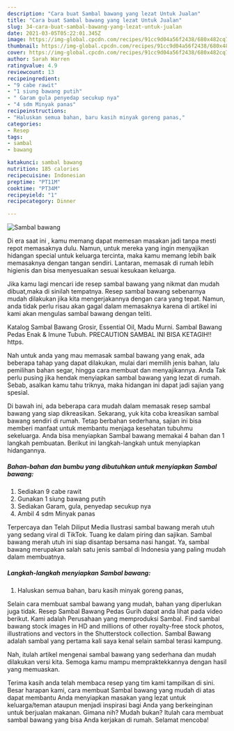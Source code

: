 ```yaml
---
description: "Cara buat Sambal bawang yang lezat Untuk Jualan"
title: "Cara buat Sambal bawang yang lezat Untuk Jualan"
slug: 34-cara-buat-sambal-bawang-yang-lezat-untuk-jualan
date: 2021-03-05T05:22:01.345Z
image: https://img-global.cpcdn.com/recipes/91cc9d04a56f2438/680x482cq70/sambal-bawang-foto-resep-utama.jpg
thumbnail: https://img-global.cpcdn.com/recipes/91cc9d04a56f2438/680x482cq70/sambal-bawang-foto-resep-utama.jpg
cover: https://img-global.cpcdn.com/recipes/91cc9d04a56f2438/680x482cq70/sambal-bawang-foto-resep-utama.jpg
author: Sarah Warren
ratingvalue: 4.9
reviewcount: 13
recipeingredient:
- "9 cabe rawit"
- "1 siung bawang putih"
- " Garam gula penyedap secukup nya"
- "4 sdm Minyak panas"
recipeinstructions:
- "Haluskan semua bahan, baru kasih minyak goreng panas,"
categories:
- Resep
tags:
- sambal
- bawang

katakunci: sambal bawang 
nutrition: 185 calories
recipecuisine: Indonesian
preptime: "PT11M"
cooktime: "PT34M"
recipeyield: "1"
recipecategory: Dinner

---
```



![Sambal bawang](https://img-global.cpcdn.com/recipes/91cc9d04a56f2438/680x482cq70/sambal-bawang-foto-resep-utama.jpg)

Di era  saat ini , kamu memang dapat memesan masakan jadi tanpa mesti repot memasaknya dulu. Namun, untuk mereka yang ingin menyajikan hidangan special untuk keluarga tercinta, maka kamu memang lebih baik memasaknya dengan tangan sendiri. Lantaran, memasak di rumah lebih higienis dan bisa menyesuaikan sesuai kesukaan keluarga.

Jika kamu lagi mencari ide resep sambal bawang yang nikmat dan mudah dibuat,maka di sinilah tempatnya. Resep sambal bawang  sebenarnya mudah dilakukan jika kita mengerjakannya dengan cara yang tepat. Namun, anda tidak perlu risau akan gagal dalam memasaknya 
karena di artikel ini kami akan mengulas sambal bawang dengan teliti.  

Katalog Sambal Bawang Grosir, Essential Oil, Madu Murni. Sambal Bawang Pedas Enak &amp; Imune Tubuh. PRECAUTION SAMBAL INI BISA KETAGIH‼️ https.

Nah untuk anda yang mau memasak sambal bawang yang enak, ada beberapa tahap yang dapat dilakukan, mulai dari memilih jenis bahan, lalu pemilihan bahan segar, hingga cara membuat dan menyajikannya. Anda Tak perlu pusing jika hendak menyiapkan sambal bawang yang lezat di rumah. Sebab, asalkan kamu  tahu triknya, maka hidangan ini dapat jadi sajian yang spesial.

Di bawah ini, ada beberapa cara mudah dalam memasak resep sambal bawang yang siap dikreasikan. Sekarang, yuk kita coba kreasikan sambal bawang sendiri di rumah. Tetap berbahan sederhana, sajian ini bisa memberi manfaat untuk membantu menjaga kesehatan tubuhmu sekeluarga. Anda bisa menyiapkan Sambal bawang memakai 4 bahan dan 1 langkah pembuatan. Berikut ini langkah-langkah untuk menyiapkan hidangannya.

<!--inarticleads1-->

##### Bahan-bahan dan bumbu yang dibutuhkan untuk menyiapkan Sambal bawang:

1. Sediakan 9 cabe rawit
1. Gunakan 1 siung bawang putih
1. Sediakan  Garam, gula, penyedap secukup nya
1. Ambil 4 sdm Minyak panas


Terpercaya dan Telah Diliput Media  Ilustrasi sambal bawang merah utuh yang sedang viral di TikTok. Tuang ke dalam piring dan sajikan. Sambal bawang merah utuh ini siap disantap bersama nasi hangat. Ya, sambal bawang merupakan salah satu jenis sambal di Indonesia yang paling mudah dalam membuatnya. 

<!--inarticleads2-->

##### Langkah-langkah menyiapkan Sambal bawang:

1. Haluskan semua bahan, baru kasih minyak goreng panas,


Selain cara membuat sambal bawang yang mudah, bahan yang diperlukan juga tidak. Resep Sambal Bawang Pedas Gurih dapat anda lihat pada video berikut. Kami adalah Perusahaan yang memproduksi Sambal. Find sambal bawang stock images in HD and millions of other royalty-free stock photos, illustrations and vectors in the Shutterstock collection. Sambal Bawang adalah sambal yang pertama kali saya kenal selain sambal terasi kampung. 

Nah, itulah artikel mengenai  sambal bawang  yang sederhana dan mudah dilakukan versi kita. Semoga kamu mampu mempraktekkannya dengan hasil yang memuaskan. 

Terima kasih anda telah membaca resep yang tim kami tampilkan di sini. Besar harapan kami, cara membuat  Sambal bawang yang mudah di atas dapat membantu Anda menyiapkan masakan yang lezat untuk keluarga/teman ataupun menjadi inspirasi bagi Anda yang berkeinginan untuk berjualan makanan. Gimana nih? Mudah bukan? Itulah cara membuat sambal bawang yang bisa Anda kerjakan di rumah. Selamat mencoba!


